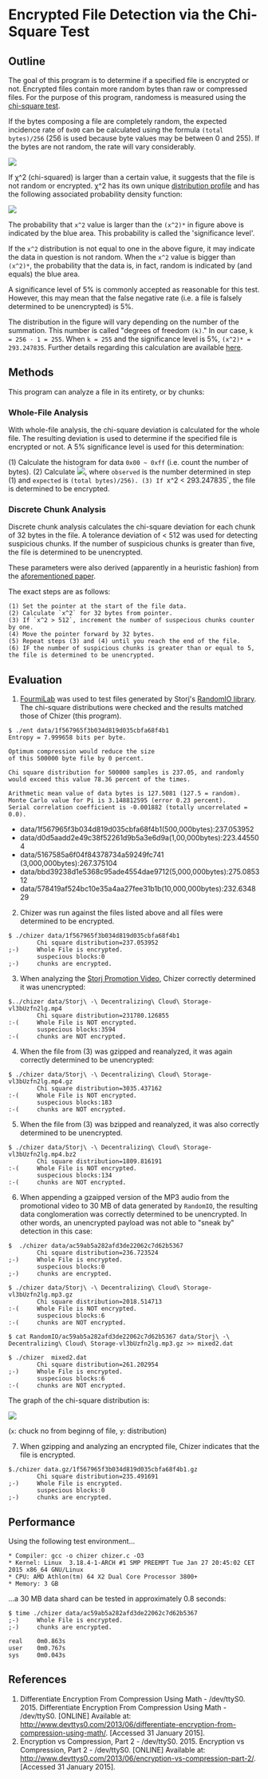 # Encrypted File Detection via the Chi-Square Test

## Outline
The goal of this program is to determine if a specified file is encrypted or not. Encrypted files contain more random bytes than raw or compressed files. For the purpose of this program, randomess is measured using the [chi-square test](http://en.wikipedia.org/wiki/Chi-square_test).

If the bytes composing a file are completely random, the expected incidence rate of `0x00` can be calculated using the formula `(total bytes)/256` (256 is used because byte values may be between 0 and 255). If the bytes are not random, the rate will vary considerably.

![](http://upload.wikimedia.org/math/1/9/a/19a61a6c2844c76004d17666674c31df.png)

If χ^2 (chi-squared) is larger than a certain value, it suggests that the file is not random or encrypted. χ^2 has its own unique [distribution profile](http://en.wikipedia.org/wiki/Chi-squared_distribution) and has the following associated probability density function:

![](http://www.philender.com/courses/intro/notes3/xdist.gif)

The probability that `x^2` value is larger than the `(x^2)*` in figure above is indicated by the blue area. This probability is called the 'significance level'. 

If the `x^2` distribution is not equal to one in the above figure, it may indicate the data in question is not random. When the `x^2` value is bigger than `(x^2)*`, the probability that the data is, in fact, random is indicated by (and equals) the blue area.

A significance level of 5% is commonly accepted as reasonable for this test. However, this may mean that the false negative rate (i.e. a file is falsely determined to be unencrypted) is 5%.

The distribution in the figure will vary depending on the number of the summation. This number is called "degrees of freedom `(k)`." In our case, `k = 256 - 1 = 255`. When `k = 255` and the significance level is 5%, `(x^2)* = 293.247835`. Further details regarding this calculation are available [here](https://www.sist.ac.jp/~suganuma/cpp/2-bu/7-sho/C++/chi.txt).

## Methods
This program can analyze a file in its entirety, or by chunks:

### Whole-File Analysis

With whole-file analysis, the chi-square deviation is calculated for the whole file. The resulting deviation is used to determine if the specified file is encrypted or not. A 5% significance level is used for this determination:

   (1) Calculate the histogram for data `0x00 ~ 0xff` (i.e. count the number of bytes).
   (2) Calculate ![](http://upload.wikimedia.org/math/1/9/a/19a61a6c2844c76004d17666674c31df.png), where `observed` is the number determined in step (1) and `expected` is `(total bytes)/256).
   (3) If `x^2 < 293.247835`, the file is determined to be encrypted.

### Discrete Chunk Analysis

Discrete chunk analysis calculates the chi-square deviation for each chunk of 32 bytes in the file. A tolerance deviation of < 512 was used for detecting suspicious chunks. If the number of suspicious chunks is greater than five, the file is determined to be unencrypted.

These parameters were also derived (apparently in a heuristic fashion) from the [aforementioned paper](https://www.sist.ac.jp/~suganuma/cpp/2-bu/7-sho/C++/chi.txt).

The exact steps are as follows:

    (1) Set the pointer at the start of the file data.
    (2) Calculate `x^2` for 32 bytes from pointer.
    (3) If `x^2 > 512`, increment the number of suspecious chunks counter by one.
    (4) Move the pointer forward by 32 bytes.
    (5) Repeat steps (3) and (4) until you reach the end of the file.
    (6) IF the number of suspicious chunks is greater than or equal to 5, the file is determined to be unencrypted.

## Evaluation

1. [FourmiLab](http://www.fourmilab.ch/random/) was used to test files generated by Storj's [RandomIO library](https://github.com/Storj/RandomIO). The chi-square distributions were checked and the results matched those of Chizer (this program). 

```
$ ./ent data/1f567965f3b034d819d035cbfa68f4b1 
Entropy = 7.999658 bits per byte.

Optimum compression would reduce the size
of this 500000 byte file by 0 percent.

Chi square distribution for 500000 samples is 237.05, and randomly
would exceed this value 78.36 percent of the times.

Arithmetic mean value of data bytes is 127.5081 (127.5 = random).
Monte Carlo value for Pi is 3.148812595 (error 0.23 percent).
Serial correlation coefficient is -0.001882 (totally uncorrelated = 0.0).
```
* data/1f567965f3b034d819d035cbfa68f4b1(500,000bytes):237.053952
* data/d0d5aadd2e49c38f52261d9b5a3e6d9a(1,00,000bytes):223.445504
* data/5167585a6f04f84378734a59249fc741 (3,000,000bytes):267.375104
* data/bbd39238d1e5368c95ade4554dae9712(5,000,000bytes):275.085312
* data/578419af524bc10e35a4aa27fee31b1b(10,000,000bytes):232.634829

2. Chizer was run against the files listed above and all files were determined to be encrypted.

```
$ ./chizer data/1f567965f3b034d819d035cbfa68f4b1 
        Chi square distribution=237.053952
;-)     Whole File is encrypted.
        suspecious blocks:0
;-)     chunks are encrypted.
```

3. When analyzing the [Storj Promotion Video](https://www.youtube.com/watch?v=vl3bUzfn2lg), Chizer correctly determined it was unencrypted:

```
$../chizer data/Storj\ -\ Decentralizing\ Cloud\ Storage-vl3bUzfn2lg.mp4
        Chi square distribution=231780.126855
:-(     Whole File is NOT encrypted.
        suspecious blocks:3594
:-(     chunks are NOT encrypted.

```

4. When the file from (3) was gzipped and reanalyzed, it was again correctly determined to be unencrypted:

```
$ ./chizer data/Storj\ -\ Decentralizing\ Cloud\ Storage-vl3bUzfn2lg.mp4.gz 
        Chi square distribution=3035.437162
:-(     Whole File is NOT encrypted.
        suspecious blocks:183
:-(     chunks are NOT encrypted.
```

5. When the file from (3) was bzipped and reanalyzed, it was also correctly determined to be unencrypted.
```
$ ./chizer data/Storj\ -\ Decentralizing\ Cloud\ Storage-vl3bUzfn2lg.mp4.bz2 
        Chi square distribution=1809.816191
:-(     Whole File is NOT encrypted.
        suspecious blocks:134
:-(     chunks are NOT encrypted.
```

6. When appending a gzaipped version of the MP3 audio from the promotional video to 30 MB of data generated by `RandomIO`, the resulting data conglomeration was correctly determined to be unencrypted. In other words, an unencrypted payload was not able to "sneak by" detection in this case:

```
$  ./chizer data/ac59ab5a282afd3de22062c7d62b5367 
        Chi square distribution=236.723524
;-)     Whole File is encrypted.
        suspecious blocks:0
;-)     chunks are encrypted.

$ ./chizer data/Storj\ -\ Decentralizing\ Cloud\ Storage-vl3bUzfn2lg.mp3.gz 
        Chi square distribution=2018.514713
:-(     Whole File is NOT encrypted.
        suspecious blocks:6
:-(     chunks are NOT encrypted.

$ cat RandomIO/ac59ab5a282afd3de22062c7d62b5367 data/Storj\ -\ Decentralizing\ Cloud\ Storage-vl3bUzfn2lg.mp3.gz >> mixed2.dat

$ ./chizer  mixed2.dat 
        Chi square distribution=261.202954
;-)     Whole File is encrypted.
        suspecious blocks:6
:-(     chunks are NOT encrypted.
```

The graph of the chi-square distribution is:

![](http://i.imgur.com/G7hWfKu.png)

(`x`: chuck no from beginng of file, `y`: distribution)

7. When gzipping and analyzing an encrypted file, Chizer indicates that the file is encrypted.
```
$./chizer data.gz/1f567965f3b034d819d035cbfa68f4b1.gz 
        Chi square distribution=235.491691
;-)     Whole File is encrypted.
        suspecious blocks:0
;-)     chunks are encrypted.

```

## Performance

Using the following test environment...

    * Compiler: gcc -o chizer chizer.c -O3
    * Kernel: Linux  3.18.4-1-ARCH #1 SMP PREEMPT Tue Jan 27 20:45:02 CET 2015 x86_64 GNU/Linux
    * CPU: AMD Athlon(tm) 64 X2 Dual Core Processor 3800+
    * Memory: 3 GB

...a 30 MB data shard can be tested in approximately 0.8 seconds:

```
$ time ./chizer data/ac59ab5a282afd3de22062c7d62b5367
;-)     Whole File is encrypted.
;-)     chunks are encrypted.

real    0m0.863s
user    0m0.767s
sys     0m0.043s
```

## References
1. Differentiate Encryption From Compression Using Math - /dev/ttyS0. 2015. Differentiate Encryption From Compression Using Math - /dev/ttyS0. [ONLINE] Available at: http://www.devttys0.com/2013/06/differentiate-encryption-from-compression-using-math/. [Accessed 31 January 2015].
2. Encryption vs Compression, Part 2 - /dev/ttyS0. 2015. Encryption vs Compression, Part 2 - /dev/ttyS0. [ONLINE] Available at: http://www.devttys0.com/2013/06/encryption-vs-compression-part-2/. [Accessed 31 January 2015].

